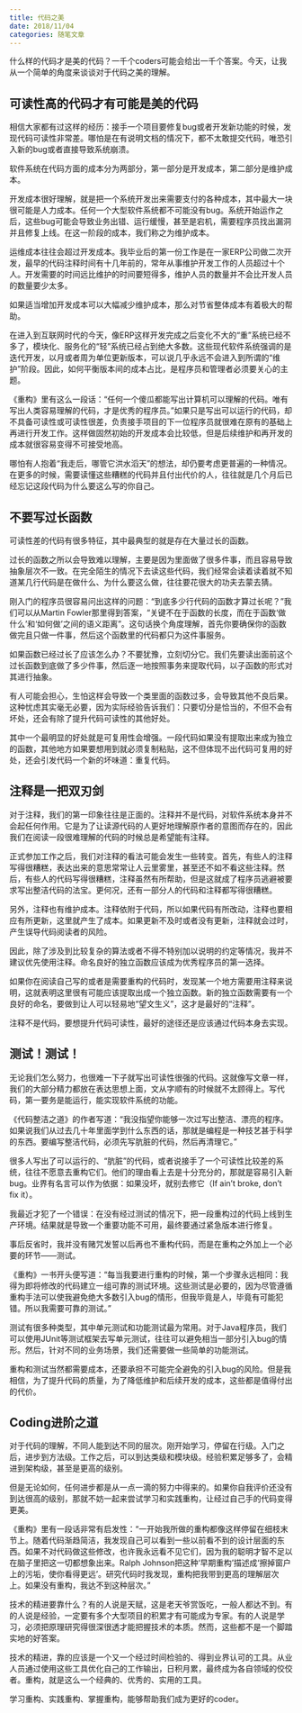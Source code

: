 ```yaml
---
title: 代码之美
date: 2018/11/04
categories: 随笔文章
---
```


什么样的代码才是美的代码？一千个coders可能会给出一千个答案。今天，让我从一个简单的角度来谈谈对于代码之美的理解。

 <!-- more -->

## 可读性高的代码才有可能是美的代码
相信大家都有过这样的经历：接手一个项目要修复bug或者开发新功能的时候，发现代码可读性非常差。哪怕是在有说明文档的情况下，都不太敢提交代码，唯恐引入新的bug或者直接导致系统崩溃。

软件系统在代码方面的成本分为两部分，第一部分是开发成本，第二部分是维护成本。

开发成本很好理解，就是把一个系统开发出来需要支付的各种成本，其中最大一块很可能是人力成本。任何一个大型软件系统都不可能没有bug。系统开始运作之后，这些bug可能会导致业务出错、运行缓慢，甚至是宕机，需要程序员找出漏洞并且修复上线。在这一阶段的成本，我们称之为维护成本。

运维成本往往会超过开发成本。我毕业后的第一份工作是在一家ERP公司做二次开发，最早的代码注释时间有十几年前的，常年从事维护开发工作的人员超过十个人。开发需要的时间远比维护的时间要短得多，维护人员的数量并不会比开发人员的数量要少太多。

如果适当增加开发成本可以大幅减少维护成本，那么对节省整体成本有着极大的帮助。

在进入到互联网时代的今天，像ERP这样开发完成之后变化不大的“重”系统已经不多了，模块化、服务化的“轻”系统已经占到绝大多数。这些现代软件系统强调的是迭代开发，以月或者周为单位更新版本，可以说几乎永远不会进入到所谓的“维护”阶段。因此，如何平衡版本间的成本占比，是程序员和管理者必须要关心的主题。

《重构》里有这么一段话：“任何一个傻瓜都能写出计算机可以理解的代码。唯有写出人类容易理解的代码，才是优秀的程序员。”如果只是写出可以运行的代码，却不具备可读性或可读性很差，负责接手项目的下一位程序员就很难在原有的基础上再进行开发工作。这样做固然初始的开发成本会比较低，但是后续维护和再开发的成本就很容易变得不可接受地高。

哪怕有人抱着“我走后，哪管它洪水滔天”的想法，却仍要考虑更普遍的一种情况。在更多的时候，需要读懂这些糟糕的代码并且付出代价的人，往往就是几个月后已经忘记这段代码为什么要这么写的你自己。

## 不要写过长函数
可读性差的代码有很多特征，其中最典型的就是存在大量过长的函数。

过长的函数之所以会导致难以理解，主要是因为里面做了很多件事，而且容易导致抽象层次不一致。在完全陌生的情况下去读这些代码，我们经常会读着读着就不知道某几行代码是在做什么、为什么要这么做，往往要花很大的功夫去蒙去猜。

刚入门的程序员很容易问出这样的问题：“到底多少行代码的函数才算过长呢？”我们可以从Martin Fowler那里得到答案，“关键不在于函数的长度，而在于函数‘做什么’和‘如何做’之间的语义距离”。这句话换个角度理解，首先你要确保你的函数做完且只做一件事，然后这个函数里的代码都只为这件事服务。

如果函数已经过长了应该怎么办？不要犹豫，立刻切分它。我们先要读出面前这个过长函数到底做了多少件事，然后逐一地按照事务来提取代码，以子函数的形式对其进行抽象。

有人可能会担心，生怕这样会导致一个类里面的函数过多，会导致其他不良后果。这种忧虑其实毫无必要，因为实际经验告诉我们：只要切分是恰当的，不但不会有坏处，还会有除了提升代码可读性的其他好处。

其中一个最明显的好处就是可复用性会增强。一段代码如果没有提取出来成为独立的函数，其他地方如果要想用到就必须复制粘贴，这不但体现不出代码可复用的好处，还会引发代码一个新的坏味道：重复代码。

## 注释是一把双刃剑
对于注释，我们的第一印象往往是正面的。注释并不是代码，对软件系统本身并不会起任何作用。它是为了让读源代码的人更好地理解原作者的意图而存在的，因此我们在阅读一段很难理解的代码的时候总是希望能有注释。

正式参加工作之后，我们对注释的看法可能会发生一些转变。首先，有些人的注释写得很糟糕，表达出来的意思常常让人云里雾里，甚至还不如不看这些注释。然后，有些人的代码写得很糟糕，注释虽然有所帮助，但是这就成了程序员逃避被要求写出整洁代码的法宝。更何况，还有一部分人的代码和注释都写得很糟糕。

另外，注释也有维护成本。注释依附于代码，所以如果代码有所改动，注释也要相应有所更新，这里就产生了成本。如果更新不及时或者没有更新，注释就会过时，产生误导代码阅读者的风险。

因此，除了涉及到比较复杂的算法或者不得不特别加以说明的约定等情况，我并不建议优先使用注释。命名良好的独立函数应该成为优秀程序员的第一选择。

如果你在阅读自己写的或者是需要重构的代码时，发现某一个地方需要用注释来说明，这就表明这里很有可能应该提取出成一个独立函数。新的独立函数需要有一个良好的命名，要做到让人可以轻易地“望文生义”，这才是最好的“注释”。

注释不是代码，要想提升代码可读性，最好的途径还是应该通过代码本身去实现。

## 测试！测试！
无论我们怎么努力，也很难一下子就写出可读性很强的代码。这就像写文章一样，我们的大部分精力都放在表达思想上面，文从字顺有的时候就不太顾得上。写代码，第一要务是能运行，能实现软件系统的功能。

《代码整洁之道》的作者写道：“我没指望你能够一次过写出整洁、漂亮的程序。如果说我们从过去几十年里面学到什么东西的话，那就是编程是一种技艺甚于科学的东西。要编写整洁代码，必须先写肮脏的代码，然后再清理它。”

很多人写出了可以运行的、“肮脏”的代码，或者说接手了一个可读性比较差的系统，往往不愿意去重构它们。他们的理由看上去是十分充分的，那就是容易引入新bug。业界有名言可以作为依据：如果没坏，就别去修它（If ain’t broke, don’t fix it）。

我最近才犯了一个错误：在没有经过测试的情况下，把一段重构过的代码上线到生产环境。结果就是导致一个重要功能不可用，最终要通过紧急版本进行修复。

事后反省时，我并没有赌咒发誓以后再也不重构代码，而是在重构之外加上一个必要的环节——测试。

《重构》一书开头便写道：“每当我要进行重构的时候，第一个步骤永远相同：我得为即将修改的代码建立一组可靠的测试环境。这些测试是必要的，因为尽管遵循重构手法可以使我避免绝大多数引入bug的情形，但我毕竟是人，毕竟有可能犯错。所以我需要可靠的测试。”

测试有很多种类型，其中单元测试和功能测试最为常用。对于Java程序员，我们可以使用JUnit等测试框架去写单元测试，往往可以避免相当一部分引入bug的情形。然后，针对不同的业务场景，我们还需要做一些简单的功能测试。

重构和测试当然都需要成本，还要承担不可能完全避免的引入bug的风险。但是我相信，为了提升代码的质量，为了降低维护和后续开发的成本，这些都是值得付出的代价。

## Coding进阶之道
对于代码的理解，不同人能到达不同的层次。刚开始学习，停留在行级。入门之后，进步到方法级。工作之后，可以到达类级和模块级。经验积累足够多了，会精进到架构级，甚至是更高的级别。

但是无论如何，任何进步都是从一点一滴的努力中得来的。如果你自我评价还没有到达很高的级别，那就不妨一起来尝试学习和实践重构，让经过自己手的代码变得更美。

《重构》里有一段话非常有启发性：“一开始我所做的重构都像这样停留在细枝末节上。随着代码渐趋简洁，我发现自己可以看到一些以前看不到的设计层面的东西。如果不对代码做这些修改，也许我永远看不见它们，因为我的聪明才智不足以在脑子里把这一切都想象出来。Ralph Johnson把这种‘早期重构’描述成‘擦掉窗户上的污垢，使你看得更远’。研究代码时我发现，重构把我带到更高的理解层次上。如果没有重构，我达不到这种层次。”

技术的精进要靠什么？有的人说是天赋，这是老天爷赏饭吃，一般人都达不到。有的人说是经验，一定要有多个大型项目的积累才有可能成为专家。有的人说是学习，必须把原理研究得很深很透才能把握技术的本质。然而，这些都不是一个脚踏实地的好答案。

技术的精进，靠的应该是一个又一个经过时间检验的、得到业界认可的工具。从业人员通过使用这些工具优化自己的工作输出，日积月累，最终成为各自领域的佼佼者。重构，就是这么一个经典的、优秀的、实用的工具。

学习重构、实践重构、掌握重构，能够帮助我们成为更好的coder。
